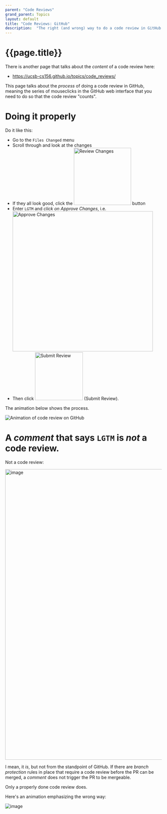 ```yaml
---
parent: "Code Reviews"
grand_parent: Topics
layout: default
title: "Code Reviews: GitHub"
description:  "The right (and wrong) way to do a code review in GitHub "
---
```


# {{page.title}}

There is another page that talks about the _content_ of a code review here:
* <https://ucsb-cs156.github.io/topics/code_reviews/>

This page talks about the _process_ of doing a code review in GitHub, meaning the series of mouseclicks in the GitHub web interface that you need to 
do so that the code review "counts".

# Doing it properly

Do it like this:
* Go to the `Files Changed` menu
* Scroll through and look at the changes
* If they all look good, click the <img width="184" alt="Review Changes" src="https://user-images.githubusercontent.com/1119017/170560166-0161b8a5-c0ff-4941-a1b6-798d64d36dc1.png"> button
* Enter `LGTM` and _click on Approve Changes_, i.e. <img width="451" alt="Approve Changes" src="https://user-images.githubusercontent.com/1119017/170560341-51be368c-12a7-4365-8e54-570e54348d35.png">
* Then click <img width="154" alt="Submit Review" src="https://user-images.githubusercontent.com/1119017/170560387-a33029a1-2358-4626-be23-41203f88b182.png"> (Submit Review).

The animation below shows the process.

![Animation of code review on GitHub](https://user-images.githubusercontent.com/1119017/170559964-bdb363a0-7900-4f0b-bce0-bdfc30054efd.png)

# A _comment_ that says `LGTM` is _not_ a code review.

Not a code review:

<img width="935" alt="image" src="https://user-images.githubusercontent.com/1119017/170560965-9bdfee13-5ba0-4cf2-9610-743606e851ed.png">


I mean, it _is_, but not from the standpoint of GitHub.  If there are _branch protection_ rules in place that require a code review before 
the PR can be merged, a _comment_ does not trigger the PR to be mergeable.

Only a properly done code review does.

Here's an animation emphasizing the wrong way:

![image](https://user-images.githubusercontent.com/1119017/170560875-ad8a4310-4267-4839-86a0-404b22d23536.png)
